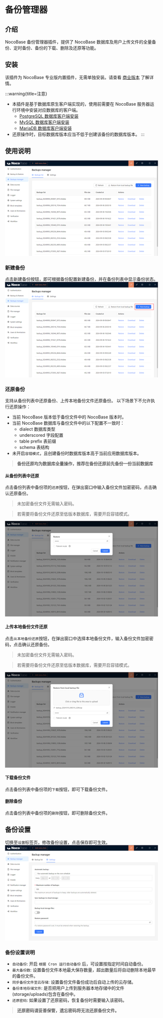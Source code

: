 # 备份管理器

<PluginInfo name="backups"></PluginInfo>

## 介绍

NocoBase 备份管理器插件，提供了 NocoBase 数据库及用户上传文件的全量备份、定时备份、备份的下载、删除及还原等功能。

## 安装

该插件为 NocoBase 专业版内置插件，无需单独安装。请查看 <a target="_blank" href="https://www.nocobase.com/cn/commercial">商业版本</a> 了解详情。

:::warning{title=注意}

- 本插件是基于数据库原生客户端实现的，使用前需要在 NocoBase 服务器运行环境中安装对应数据库的客户端。
  - [PostgreSQL 数据库客户端安装](./installation/postgres.md)
  - [MySQL 数据库客户端安装](./installation/mysql.md)
  - [MariaDB 数据库客户端安装](./installation/mariadb.md)
- 还原操作时，目标数据库版本应当不低于创建该备份的数据库版本。
:::

## 使用说明

![主界面](./static/main-screen.png)

### 新建备份

点击新建备份按钮，即可根据备份配置新建备份，并在备份列表中显示备份状态。
![新建备份](./static/new-backup.png)

### 还原备份

支持从备份列表中还原备份、上传本地备份文件还原备份。
以下场景下不允许执行还原操作：

- 当前 NocoBase 版本低于备份文件中的 NocoBase 版本时。
- 当前 NocoBase 数据库与备份文件中的以下配置不一致时：
  - dialect 数据库类型
  - underscored 字段配置
  - table prefix 表前缀
  - schema 表结构
- 未开启`容错模式`，且创建备份时数据库版本高于当前应用数据库版本。

> **备份还原均为数据库全量操作，推荐在备份还原前先备份一份当前数据库**

#### 从备份列表中还原

点击备份列表中备份项的`还原`按钮，在弹出窗口中输入备份文件加密密码，点击确认还原备份。

> 未加密备份文件无需输入密码。

> 若需要将备份文件还原至低版本数据库，需要开启容错模式。

![还原备份](./static/restore-backup.png)

#### 上传本地备份文件还原

点击`从本地备份还原`按钮，在弹出窗口中选择本地备份文件，输入备份文件加密密码，点击确认还原备份。

> 未加密备份文件无需输入密码。

> 若需要将备份文件还原至低版本数据库，需要开启容错模式。

![从本地还原备份](./static/restore-from-local.png)

#### 下载备份文件

点击备份列表中备份项的`下载`按钮，即可下载备份文件。

#### 删除备份

点击备份列表中备份项的`删除`按钮，即可删除备份文件。

## 备份设置

切换至`设置`标签页，修改备份设置，点击保存即可生效。
![备份设置](./static/backup-settings.png)

### 备份设置说明

- `自动备份`: 开启 `根据 Cron 运行自动备份` 后，可设置按指定时间自动备份。
- `最大备份数`: 设置备份文件本地最大保存数量，超出数量后将自动删除本地最早的备份文件。
- `同步备份文件至云存储`: 设置备份文件备份成功后自动上传的云存储。
- `备份本地存储文件`: 是否把用户上传到服务器本地存储中的文件(storage/uploads)包含在备份中。
- `还原密码`: 如果设置了还原密码，恢复备份时需要输入该密码。

> **还原密码请妥善保管，遗忘密码将无法还原备份文件。**

